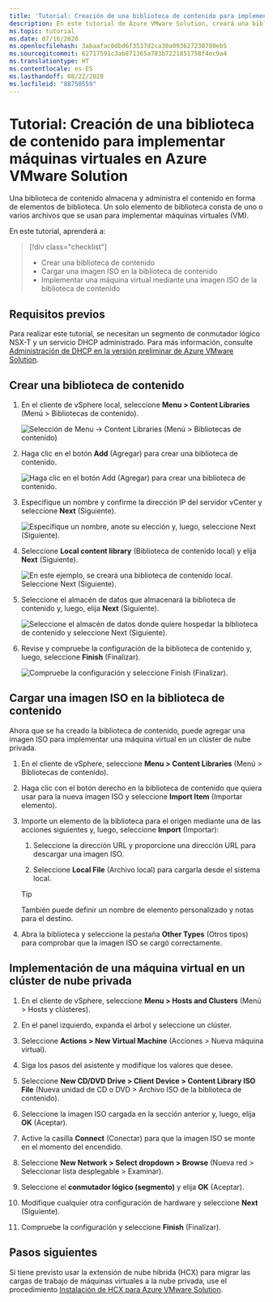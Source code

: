 ```yaml
---
title: 'Tutorial: Creación de una biblioteca de contenido para implementar máquinas virtuales en Azure VMware Solution'
description: En este tutorial de Azure VMware Solution, creará una biblioteca de contenido para implementar una máquina virtual en una nube privada de Azure VMware Solution.
ms.topic: tutorial
ms.date: 07/16/2020
ms.openlocfilehash: 3abaafac0dbd6f3537d2ca30a093627230780eb5
ms.sourcegitcommit: 62717591c3ab871365a783b7221851758f4ec9a4
ms.translationtype: HT
ms.contentlocale: es-ES
ms.lasthandoff: 08/22/2020
ms.locfileid: "88750559"
---
```

# <a name="tutorial-create-a-content-library-to-deploy-vms-in-azure-vmware-solution"></a>Tutorial: Creación de una biblioteca de contenido para implementar máquinas virtuales en Azure VMware Solution

Una biblioteca de contenido almacena y administra el contenido en forma de elementos de biblioteca. Un solo elemento de biblioteca consta de uno o varios archivos que se usan para implementar máquinas virtuales (VM). 
 
En este tutorial, aprenderá a:
> [!div class="checklist"]
> * Crear una biblioteca de contenido
> * Cargar una imagen ISO en la biblioteca de contenido
> * Implementar una máquina virtual mediante una imagen ISO de la biblioteca de contenido

## <a name="prerequisites"></a>Requisitos previos

Para realizar este tutorial, se necesitan un segmento de conmutador lógico NSX-T y un servicio DHCP administrado.  Para más información, consulte [Administración de DHCP en la versión preliminar de Azure VMware Solution](manage-dhcp.md).

## <a name="create-a-content-library"></a>Crear una biblioteca de contenido

1. En el cliente de vSphere local, seleccione **Menu > Content Libraries** (Menú > Bibliotecas de contenido).

   ![Selección de Menu -> Content Libraries (Menú > Bibliotecas de contenido)](./media/content-library/vsphere-menu-content-libraries.png)

1. Haga clic en el botón **Add** (Agregar) para crear una biblioteca de contenido.

   ![Haga clic en el botón Add (Agregar) para crear una biblioteca de contenido.](./media/content-library/create-new-content-library.png)

1. Especifique un nombre y confirme la dirección IP del servidor vCenter y seleccione **Next** (Siguiente).

   ![Especifique un nombre, anote su elección y, luego, seleccione Next (Siguiente).](./media/content-library/new-content-library-step1.png)

1. Seleccione **Local content library** (Biblioteca de contenido local) y elija **Next** (Siguiente).

   ![En este ejemplo, se creará una biblioteca de contenido local. Seleccione Next (Siguiente).](./media/content-library/new-content-library-step2.png)

1. Seleccione el almacén de datos que almacenará la biblioteca de contenido y, luego, elija **Next** (Siguiente).

   ![Seleccione el almacén de datos donde quiere hospedar la biblioteca de contenido y seleccione Next (Siguiente).](./media/content-library/new-content-library-step3.png)

1. Revise y compruebe la configuración de la biblioteca de contenido y, luego, seleccione **Finish** (Finalizar).

   ![Compruebe la configuración y seleccione Finish (Finalizar).](./media/content-library/new-content-library-step4.png)

## <a name="upload-an-iso-image-to-the-content-library"></a>Cargar una imagen ISO en la biblioteca de contenido

Ahora que se ha creado la biblioteca de contenido, puede agregar una imagen ISO para implementar una máquina virtual en un clúster de nube privada. 

1. En el cliente de vSphere, seleccione **Menu > Content Libraries** (Menú > Bibliotecas de contenido).

1. Haga clic con el botón derecho en la biblioteca de contenido que quiera usar para la nueva imagen ISO y seleccione **Import Item** (Importar elemento).

1. Importe un elemento de la biblioteca para el origen mediante una de las acciones siguientes y, luego, seleccione **Import** (Importar):
   1. Seleccione la dirección URL y proporcione una dirección URL para descargar una imagen ISO.

   1. Seleccione **Local File** (Archivo local) para cargarla desde el sistema local.

   > [!TIP]
   > También puede definir un nombre de elemento personalizado y notas para el destino.

1. Abra la biblioteca y seleccione la pestaña **Other Types** (Otros tipos) para comprobar que la imagen ISO se cargó correctamente.


## <a name="deploy-a-vm-to-a-private-cloud-cluster"></a>Implementación de una máquina virtual en un clúster de nube privada

1. En el cliente de vSphere, seleccione **Menu > Hosts and Clusters** (Menú > Hosts y clústeres).

1. En el panel izquierdo, expanda el árbol y seleccione un clúster.

1. Seleccione **Actions > New Virtual Machine** (Acciones > Nueva máquina virtual).

1. Siga los pasos del asistente y modifique los valores que desee.

1. Seleccione **New CD/DVD Drive > Client Device > Content Library ISO File** (Nueva unidad de CD o DVD > Archivo ISO de la biblioteca de contenido).

1. Seleccione la imagen ISO cargada en la sección anterior y, luego, elija **OK** (Aceptar).

1. Active la casilla **Connect** (Conectar) para que la imagen ISO se monte en el momento del encendido.

1. Seleccione **New Network > Select dropdown > Browse** (Nueva red > Seleccionar lista desplegable > Examinar).

1. Seleccione el **conmutador lógico (segmento)** y elija **OK** (Aceptar).

1. Modifique cualquier otra configuración de hardware y seleccione **Next** (Siguiente).

1. Compruebe la configuración y seleccione **Finish** (Finalizar).


## <a name="next-steps"></a>Pasos siguientes

Si tiene previsto usar la extensión de nube híbrida (HCX) para migrar las cargas de trabajo de máquinas virtuales a la nube privada, use el procedimiento [Instalación de HCX para Azure VMware Solution](hybrid-cloud-extension-installation.md).

<!-- LINKS - external-->

<!-- LINKS - internal -->
